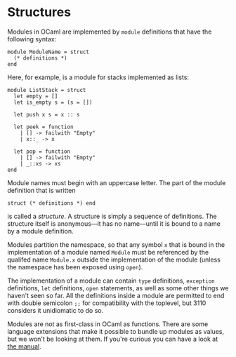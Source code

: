 # Structures

Modules in OCaml are implemented by `module` definitions that have the
following syntax:

```
module ModuleName = struct 
  (* definitions *)
end
```
Here, for example, is a module for stacks implemented as lists:
```
module ListStack = struct
  let empty = []
  let is_empty s = (s = [])
  
  let push x s = x :: s

  let peek = function
    | [] -> failwith "Empty"
    | x::_ -> x

  let pop = function
    | [] -> failwith "Empty"
    | _::xs -> xs
end
```

Module names must begin with an uppercase letter. The part of the module definition
that is written
```
struct (* definitions *) end
```
is called a *structure*.  A structure is simply a sequence of definitions.  The
structure itself is anonymous&mdash;it has no name&mdash;until it is bound
to a name by a module definition.  

Modules partition the namespace, so that any symbol `x` that is bound in
the implementation of a module named `Module` must be referenced by the
qualifed name `Module.x` outside the implementation of the module
(unless the namespace has been exposed using `open`).

The implementation of a module can contain `type` definitions,
`exception` definitions, `let` definitions, `open` statements, as well as some other
things we haven't seen so far.  All the definitions inside a module
are permitted to end with double semicolon `;;` for compatibility
with the toplevel, but 3110 considers it unidiomatic to do so.

Modules are not as first-class in OCaml as functions.  There are some
language extensions that make it possible to bundle up modules as values,
but we won't be looking at them.  If you're curious you can have a look
at [the manual][firstclassmodules].

[firstclassmodules]: http://caml.inria.fr/pub/docs/manual-ocaml/extn.html#sec230
